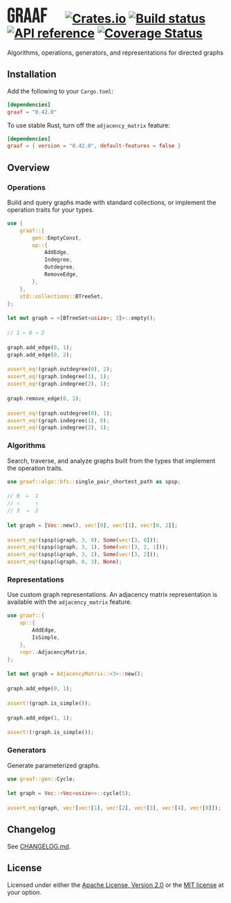 # ![Graaf!](/logo.png "Graaf") &emsp; [![Crates.io](https://img.shields.io/crates/v/graaf.svg)](https://crates.io/crates/graaf) [![Build status](https://github.com/bsdrks/graaf/actions/workflows/rust.yml/badge.svg)](https://github.com/bsdrks/graaf/actions) [![API reference](https://docs.rs/graaf/badge.svg)](https://docs.rs/graaf) [![Coverage Status](https://coveralls.io/repos/github/bsdrks/graaf/badge.svg?branch=main)](https://coveralls.io/github/bsdrks/graaf?branch=main)

Algorithms, operations, generators, and representations for directed graphs

## Installation

Add the following to your `Cargo.toml`:

```toml
[dependencies]
graaf = "0.42.0"
```

To use stable Rust, turn off the `adjacency_matrix` feature:

```toml
[dependencies]
graaf = { version = "0.42.0", default-features = false }
```

## Overview

### Operations

Build and query graphs made with standard collections, or implement the operation traits for your types.

```rust
use {
    graaf::{
        gen::EmptyConst,
        op::{
            AddEdge,
            Indegree,
            Outdegree,
            RemoveEdge,
        },
    },
    std::collections::BTreeSet,
};

let mut graph = <[BTreeSet<usize>; 3]>::empty();

// 1 ← 0 → 2

graph.add_edge(0, 1);
graph.add_edge(0, 2);

assert_eq!(graph.outdegree(0), 2);
assert_eq!(graph.indegree(1), 1);
assert_eq!(graph.indegree(2), 1);

graph.remove_edge(0, 1);

assert_eq!(graph.outdegree(0), 1);
assert_eq!(graph.indegree(1), 0);
assert_eq!(graph.indegree(2), 1);
```

### Algorithms

Search, traverse, and analyze graphs built from the types that implement the
operation traits.

```rust
use graaf::algo::bfs::single_pair_shortest_path as spsp;

// 0  ←  1
// ↑     ↑
// 3  →  2

let graph = [Vec::new(), vec![0], vec![1], vec![0, 2]];

assert_eq!(spsp(&graph, 3, 0), Some(vec![3, 0]));
assert_eq!(spsp(&graph, 3, 1), Some(vec![3, 2, 1]));
assert_eq!(spsp(&graph, 3, 2), Some(vec![3, 2]));
assert_eq!(spsp(&graph, 0, 3), None);
```

### Representations

Use custom graph representations. An adjacency matrix representation is
available with the `adjacency_matrix` feature.

```rust
use graaf::{
    op::{
        AddEdge,
        IsSimple,
    },
    repr::AdjacencyMatrix,
};

let mut graph = AdjacencyMatrix::<3>::new();

graph.add_edge(0, 1);

assert!(graph.is_simple());

graph.add_edge(1, 1);

assert!(!graph.is_simple());
```

### Generators

Generate parameterized graphs.

```rust
use graaf::gen::Cycle;

let graph = Vec::<Vec<usize>>::cycle(5);

assert_eq!(graph, vec![vec![1], vec![2], vec![3], vec![4], vec![0]]);
```

## Changelog

See [CHANGELOG.md](https://github.com/bsdrks/graaf/blob/main/CHANGELOG.md).

## License

Licensed under either the [Apache License, Version 2.0] or the [MIT license] at your option.

[Apache License, Version 2.0]: LICENSE-APACHE
[MIT license]: LICENSE-MIT
